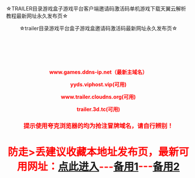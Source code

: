 ☆TRAILER目录游戏盒子游戏平台客户端邀请码激活码单机游戏下载天翼云解析教程最新网址永久发布页☆
<!DOCTYPE html PUBLIC "-//W3C//DTD XHTML 1.0 Transitional//EN" "http://www.w3.org/TR/xhtml1/DTD/xhtml1-transitional.dtd">
<html xmlns="http://www.w3.org/1999/xhtml"><head><meta http-equiv="Content-Type" content="text/html; charset=UTF-8">
<title>☆TRAILER目录游戏盒子游戏平台客户端邀请码激活码单机游戏下载天翼云解析教程最新网址永久发布页☆-地址发布页，收藏我回家不迷路！</title><meta name="keywords" content="trailer,邀请码,平台,游戏,游戏盒子,目录,激活码,客户端,天翼云,单机游戏,天翼云解析教程,学习版,PCGAME">
 <meta charset='utf-8'></head><body><div style="text-align: center;">☆trailer目录游戏平台盒子游戏盒邀请码激活码最新网址永久发布页☆</div><center style='color:red;margin-top:100px'><h4><p>www.games.ddns-ip.net（最新主域名）</p><p>yyds.viphost.vip(可用)</p><p>www.trailer.cloudns.org(可用)</p><p>trailer.3d.tc(可用)</p></h4><h3>提示使用夸克浏览器的均为抢注冒牌域名，请自行辨别！</h3><h1>防走>丢建议收藏本地址发布页，最新可用网址：<a href='https://www.games.ddns-ip.net'>点此进入</a>---<a href='https://yyds.viphost.vip'>备用1</a>---<a href='https://www.trailer.cloudns.org'>备用2</a></h1></center></body></html>
